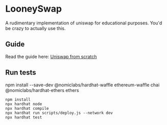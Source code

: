 # LooneySwap
A rudimentary implementation of uniswap for educational purposes. You'd be crazy to actually use this.

## Guide
Read the guide here: [Uniswap from scratch](https://monokh.com/posts/uniswap-from-scratch)

## Run tests
npm install --save-dev @nomiclabs/hardhat-waffle ethereum-waffle chai @nomiclabs/hardhat-ethers ethers
```
npm install
npx hardhat node
npx hardhat compile
npx hardhat run scripts/deploy.js --network dev
npx hardhat test
